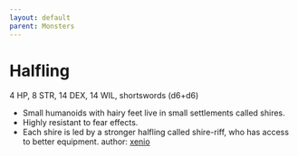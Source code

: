 ```yaml
---
layout: default
parent: Monsters
---
```

# Halfling
4 HP, 8 STR, 14 DEX, 14 WIL, shortswords (d6+d6)
- Small humanoids with hairy feet live in small settlements called shires.
- Highly resistant to fear effects.
- Each shire is led by a stronger halfling called shire-riff, who has access to better equipment.
author: [xenio](https://xenioinabottle.blogspot.com/2021/03/classic-monsters-for-cairnito-part-2.html)
